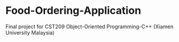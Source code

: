 # Food-Ordering-Application
Final project for CST209 Object-Oriented Programming-C++ (Xiamen University Malaysia)
